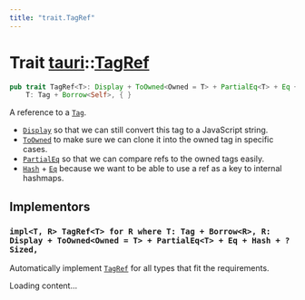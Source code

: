 ```yaml
---
title: "trait.TagRef"
---
```


# Trait [tauri](/docs/api/rust/tauri/index.html)::​[TagRef](/docs/api/rust/tauri/)

```rs
pub trait TagRef<T>: Display + ToOwned<Owned = T> + PartialEq<T> + Eq + Hash where
    T: Tag + Borrow<Self>, { }
```

A reference to a [`Tag`](/docs/api/rust/tauri/../tauri/trait.Tag.html "Tag").

-   [`Display`](https://doc.rust-lang.org/nightly/core/fmt/trait.Display.html "Display") so that we can still convert this tag to a JavaScript string.
-   [`ToOwned`](https://doc.rust-lang.org/nightly/alloc/borrow/trait.ToOwned.html "ToOwned") to make sure we can clone it into the owned tag in specific cases.
-   [`PartialEq`](https://doc.rust-lang.org/nightly/core/cmp/trait.PartialEq.html "PartialEq") so that we can compare refs to the owned tags easily.
-   [`Hash`](https://doc.rust-lang.org/nightly/core/hash/trait.Hash.html "Hash") + [`Eq`](https://doc.rust-lang.org/nightly/core/cmp/trait.Eq.html "Eq") because we want to be able to use a ref as a key to internal hashmaps.

## Implementors

### `impl<T, R> TagRef<T> for R where T: Tag + Borrow<R>, R: Display + ToOwned<Owned = T> + PartialEq<T> + Eq + Hash + ?Sized,`

Automatically implement [`TagRef`](/docs/api/rust/tauri/../tauri/trait.TagRef.html "TagRef") for all types that fit the requirements.

Loading content...
